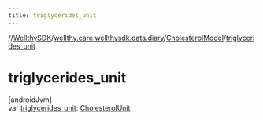 ```yaml
---
title: triglycerides_unit
---
```

//[WellthySDK](../../../index.html)/[wellthy.care.wellthysdk.data.diary](../index.html)/[CholesterolModel](index.html)/[triglycerides_unit](triglycerides_unit.html)



# triglycerides_unit



[androidJvm]\
var [triglycerides_unit](triglycerides_unit.html): [CholesterolUnit](../-cholesterol-unit/index.html)




